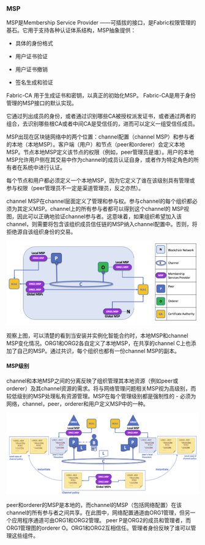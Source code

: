 ### MSP

MSP是Membership Service Provider ——可插拔的接口，是Fabric权限管理的基石。它用于支持各种认证体系结构，MSP抽象提供：

* 具体的身份格式

* 用户证书验证

* 用户证书撤销
* 签名生成和验证

Fabric-CA 用于生成证书和密钥，以真正的初始化MSP。 Fabric-CA是用于身份管理的MSP接口的默认实现。

它通过列出成员的身份，或者通过识别哪些CA被授权派发证书，或者通过两者的组合，去识别哪些根CA或者中间CA是受信任的，进而可以定义一组受信任成员。

MSP出现在区块链网络中的两个位置：channel配置（channel MSP）和参与者的本地（本地MSP）。客户端（用户）和节点（peer和orderer）会定义本地MSP。节点本地MSP定义该节点的权限（例如，peer管理员是谁）。用户的本地MSP允许用户侧在其交易中作为channel的成员认证自身，或者作为特定角色的所有者在系统中进行认证。

每个节点和用户都必须定义一个本地MSP，因为它定义了谁在该级别具有管理或参与权限（peer管理员不一定是渠道管理员，反之亦然）。

channel MSP在channel层面定义了管理和参与权。参与channel的每个组织都必须为其定义MSP。channel上的所有参与者都可以得到这个channel的 MSP视图，因此可以正确地验证channel参与者。这意味着，如果组织希望加入该channel，则需要将包含该组织成员信任链的MSP纳入channel配置中。否则，将拒绝源自该组织身份的交易。

![img](https://raw.githubusercontent.com/jgr-great/fabric-note/master/image/membership.diagram.2.png)

观察上图，可以清楚的看到当安装并实例化智能合约时，本地MSP和channel MSP变化情况。ORG1和ORG2各自定义了本地MSP，在共享的channel C上也添加了自己的MSP。通过共识，每个组织也都有一份channel MSP的副本。

#### MSP级别

channel和本地MSP之间的分离反映了组织管理其本地资源（例如peer或orderer）及其channel资源的需求。将与网络管理问题相关MSP视为高级别，而较低级别的MSP处理私有资源管理。MSP在每个管理级别都是强制性的 - 必须为网络，channel，peer，orderer和用户定义MSP中的一种。

![img](https://raw.githubusercontent.com/jgr-great/fabric-note/master/image/membership.diagram.4.png) 

peer和orderer的MSP是本地的，而channel的MSP（包括网络配置）在该channel的所有参与者之间共享。在此图中，网络配置通道由ORG1管理，但另一个应用程序通道可由ORG1和ORG2管理。 peer P是ORG2的成员和管理者，而ORG1管理图的orderer O。ORG1和ORG2互相信任。管理者身份反映了谁可以管理这些组件。